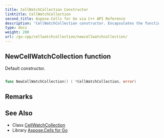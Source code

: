 ```yaml
---
title: CellWatchCollection Constructor 
linktitle: CellWatchCollection
second_title: Aspose.Cells for Go via C++ API Reference
description: 'CellWatchCollection constructor. Encapsulates the function that represents newcellwatchcollection in Go.'
type: docs
weight: 200
url: /go-cpp/cellwatchcollection/newcellwatchcollection/
---
```


## NewCellWatchCollection function

Default constructor.

```go

func NewCellWatchCollection() ( *CellWatchCollection, error)

```

## Remarks


## See Also

* Class [CellWatchCollection](../)
* Library [Aspose.Cells for Go](../../)
